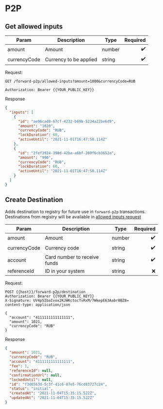 # P2P

## Get allowed inputs

| Param        | Description            | Type   | Required |
| ------------ | ---------------------- | ------ | -------: |
| amount       | Amount                 | number |        ✔️ |
| currencyCode | Currency to be applied | string |        ✔️ |

Request:

```http
GET /forward-p2p/allowed-inputs?amount=1000&currencyCode=RUB

Authorization: Bearer {{YOUR_PUBLIC_KEY}}
```

Response

```json
{
  "inputs": [
    {
      "id": "ae96cad0-67cf-4232-b69b-5234a22be6d9",
      "amount": "1020",
      "currencyCode": "RUB",
      "lockDuration": 60,
      "activeUntil": "2021-11-01T16:47:50.114Z"
    },
    {
      "id": "2fef3924-398d-42ba-a6bf-289f6cb3652a",
      "amount": "990",
      "currencyCode": "RUB",
      "lockDuration": 60,
      "activeUntil": "2021-11-01T16:47:50.114Z"
    }
  ]
}
```

## Create Destination

Adds destination to registry for future use in `forward-p2p` transactions.
Destinations from registry will be available in [allowed inputs request](#get-allowed-inputs)

| Param        | Description                  | Type   | Required |
| ------------ | ---------------------------- | ------ | -------: |
| amount       | Amount                       | number |        ✔️ |
| currencyCode | Currency code                | string |        ✔️ |
| account      | Card number to receive funds | string |        ✔️ |
| referenceId  | ID in your system            | string |        ❌ |

Request:

```http
POST {{host}}/forward-p2p/destination
Authorization: Bearer {{YOUR_PUBLIC_KEY}}
X-Signature: UV4p5IbaIvox2KJWKctocTvRxM/7WkepE63Aabr0BZ8=
content-type: application/json

{
  "account": "4111111111111111",
  "amount": 1021,
  "currencyCode": "RUB"
}
```

Response

```json
{
  "amount": 1021,
  "currencyCode": "RUB",
  "account": "4111111111111111",
  "fee": 1,
  "referenceId": null,
  "confirmationUrl": null,
  "lockedUntil": null,
  "id": "f3d6563d-5c3f-41c6-87e5-76cd83727c24",
  "status": "initial",
  "createdAt": "2021-11-04T15:35:15.522Z",
  "updatedAt": "2021-11-04T15:35:15.522Z"
}
```
